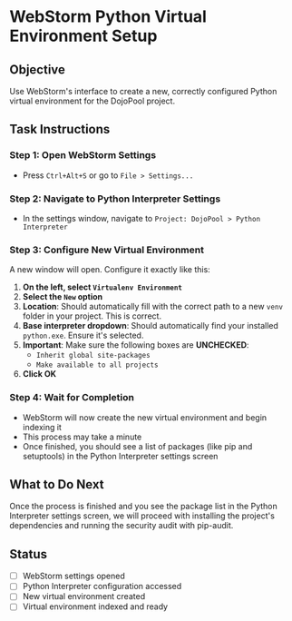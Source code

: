 # WebStorm Python Virtual Environment Setup

## Objective
Use WebStorm's interface to create a new, correctly configured Python virtual environment for the DojoPool project.

## Task Instructions

### Step 1: Open WebStorm Settings
- Press `Ctrl+Alt+S` or go to `File > Settings...`

### Step 2: Navigate to Python Interpreter Settings
- In the settings window, navigate to `Project: DojoPool > Python Interpreter`

### Step 3: Configure New Virtual Environment
A new window will open. Configure it exactly like this:

1. **On the left, select `Virtualenv Environment`**
2. **Select the `New` option**
3. **Location**: Should automatically fill with the correct path to a new `venv` folder in your project. This is correct.
4. **Base interpreter dropdown**: Should automatically find your installed `python.exe`. Ensure it's selected.
5. **Important**: Make sure the following boxes are **UNCHECKED**:
   - `Inherit global site-packages`
   - `Make available to all projects`
6. **Click OK**

### Step 4: Wait for Completion
- WebStorm will now create the new virtual environment and begin indexing it
- This process may take a minute
- Once finished, you should see a list of packages (like pip and setuptools) in the Python Interpreter settings screen

## What to Do Next
Once the process is finished and you see the package list in the Python Interpreter settings screen, we will proceed with installing the project's dependencies and running the security audit with pip-audit.

## Status
- [ ] WebStorm settings opened
- [ ] Python Interpreter configuration accessed
- [ ] New virtual environment created
- [ ] Virtual environment indexed and ready